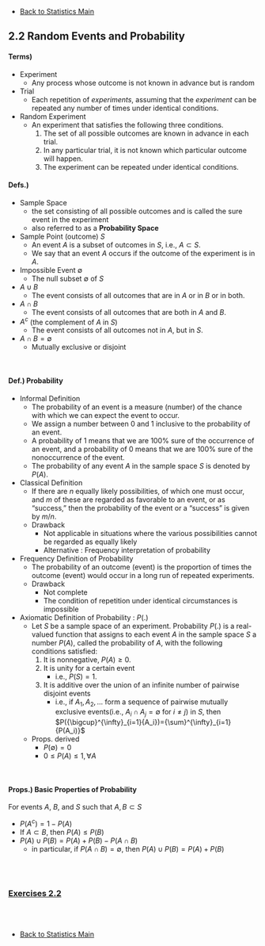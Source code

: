 * [Back to Statistics Main](../../main.md)

## 2.2 Random Events and Probability

#### Terms)
* Experiment
  * Any process whose outcome is not known in advance but is random
* Trial
  * Each repetition of *experiments*, assuming that the *experiment* can be repeated any number of times under identical conditions.
* Random Experiment
  * An experiment that satisfies the following three conditions.
    1. The set of all possible outcomes are known in advance in each trial.
    2. In any particular trial, it is not known which particular outcome will happen.
    3. The experiment can be repeated under identical conditions.

#### Defs.)
* Sample Space
  * the set consisting of all possible outcomes and is called the sure event in the experiment
  * also referred to as a **Probability Space**
* Sample Point (outcome) $S$
  * An event $A$ is a subset of outcomes in $S$, i.e., $A\subset S$. 
  * We say that an event $A$ occurs if the outcome of the experiment is in $A$.
* Impossible Event $\emptyset$
  * The null subset $\emptyset$ of $S$
* $A \cup B$
  * The event consists of all outcomes that are in $A$ or in $B$ or in both.
* $A \cap B$
  * The event consists of all outcomes that are both in $A$ and $B$.
* $A^c$ (the complement of $A$ in $S$)
  * The event consists of all outcomes not in $A$, but in $S$.
* $A \cap B = \emptyset$ 
  * Mutually exclusive or disjoint

<br>

#### Def.) Probability
* Informal Definition
  * The probability of an event is a measure (number) of the chance with which we can expect the event to occur. 
  * We assign a number between 0 and 1 inclusive to the probability of an event. 
  * A probability of 1 means that we are 100% sure of the occurrence of an event, and a probability of 0 means that we are 100% sure of the nonoccurrence of the event. 
  * The probability of any event $A$ in the sample space $S$ is denoted by $P(A)$.
* Classical Definition
  * If there are $n$ equally likely possibilities, of which one must occur, and $m$ of these are regarded as favorable to an event, or as “success,” then the probability of the event or a “success” is given by $m/n$.
  * Drawback
    * Not applicable in situations where the various possibilities cannot be regarded as equally likely
    * Alternative : Frequency interpretation of probability
* Frequency Definition of Probability
  * The probability of an outcome (event) is the proportion of times the outcome (event) would occur in a long run of repeated experiments.
  * Drawback
    * Not complete
    * The condition of repetition under identical circumstances is impossible
* Axiomatic Definition of Probability : $P(.)$
  * Let $S$ be a sample space of an experiment. Probability $P(.)$ is a real-valued function that assigns to each event $A$ in the sample space $S$ a number $P(A)$, called the probability of $A$, with the following conditions satisfied:
    1. It is nonnegative, $P(A) \ge 0$.
    2. It is unity for a certain event
        * i.e., $P(S) = 1$.
    3. It is additive over the union of an infinite number of pairwise disjoint events
        * i.e., if $A_1, A_2,...$ form a sequence of pairwise mutually exclusive events(i.e., $A_i \cap A_j = \emptyset$ for $i \ne j$) in $S$, then $`P({\bigcup}^{\infty}_{i=1}{A_i})={\sum}^{\infty}_{i=1}{P(A_i)}`$
  * Props. derived
    * $P(\emptyset)=0$
    * $0 \le P(A) \le 1, \forall A$

<br>

#### Props.) Basic Properties of Probability
For events $A$, $B$, and $S$ such that $A, B \subset S$
* $P(A^c)=1-P(A)$
* If $A \subset B$, then $P(A) \le P(B)$
* $P(A) \cup P(B) = P(A) + P(B) - P(A \cap B)$
  * in particular, if $P(A \cap B) = \emptyset$, then $P(A) \cup P(B) = P(A) + P(B)$

<br><br>

### [Exercises 2.2](./exercises.md)

<br><br>

* [Back to Statistics Main](../../main.md)